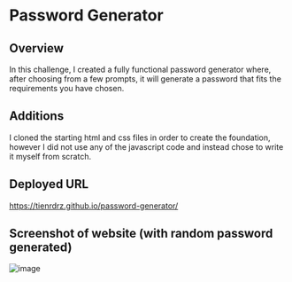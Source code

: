 # Password Generator

## Overview

In this challenge, I created a fully functional password generator where, after choosing from a few prompts, it will generate a password that fits the requirements you have chosen.

## Additions

I cloned the starting html and css files in order to create the foundation, however I did not use any of the javascript code and instead chose to write it myself from scratch.

## Deployed URL

https://tienrdrz.github.io/password-generator/

## Screenshot of website (with random password generated)

![image](https://user-images.githubusercontent.com/100370557/170368826-d769add1-fd4a-4e29-bcd1-32052c7b4fe6.png)

